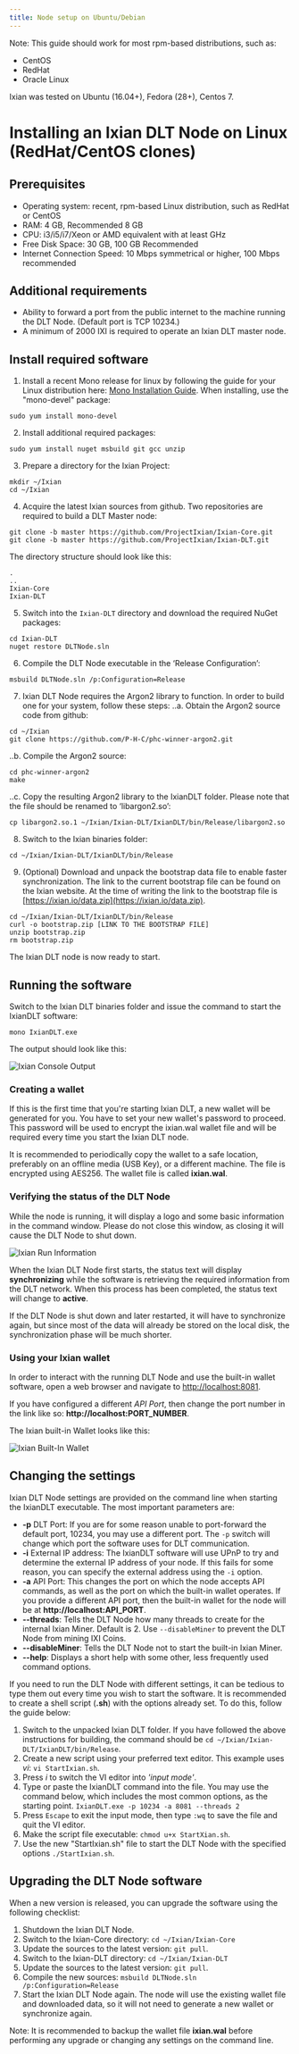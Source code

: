 ```yaml
---
title: Node setup on Ubuntu/Debian
---
```


Note: This guide should work for most rpm-based distributions, such as:
* CentOS
* RedHat
* Oracle Linux

Ixian was tested on Ubuntu (16.04+), Fedora (28+), Centos 7.

# Installing an Ixian DLT Node on Linux (RedHat/CentOS clones)

## Prerequisites

* Operating system: recent, rpm-based Linux distribution, such as RedHat or CentOS
* RAM: 4 GB, Recommended 8 GB
* CPU: i3/i5/i7/Xeon or AMD equivalent with at least GHz
* Free Disk Space: 30 GB, 100 GB Recommended
* Internet Connection Speed: 10 Mbps symmetrical or higher, 100 Mbps recommended

## Additional requirements
* Ability to forward a port from the public internet to the machine running the DLT Node. (Default port is TCP 10234.)
* A minimum of 2000 IXI is required to operate an Ixian DLT master node.


## Install required software
1. Install a recent Mono release for linux by following the guide for your Linux distribution here: [Mono Installation Guide](https://www.mono-project.com/download/stable/). When installing, use the "mono-devel" package:
```
sudo yum install mono-devel
```

2. Install additional required packages:
```
sudo yum install nuget msbuild git gcc unzip
```

3. Prepare a directory for the Ixian Project:
```
mkdir ~/Ixian
cd ~/Ixian
```

4. Acquire the latest Ixian sources from github. Two repositories are required to build a DLT Master node:
```
git clone -b master https://github.com/ProjectIxian/Ixian-Core.git
git clone -b master https://github.com/ProjectIxian/Ixian-DLT.git
```
The directory structure should look like this:
```
.
..
Ixian-Core
Ixian-DLT
```

5. Switch into the `Ixian-DLT` directory and download the required NuGet packages:
```
cd Ixian-DLT
nuget restore DLTNode.sln
```

6. Compile the DLT Node executable in the ‘Release Configuration’:
```
msbuild DLTNode.sln /p:Configuration=Release
```

7. Ixian DLT Node requires the Argon2 library to function. In order to build one for your system, follow these steps:
..a. Obtain the Argon2 source code from github:
```
cd ~/Ixian
git clone https://github.com/P-H-C/phc-winner-argon2.git
```
..b. Compile the Argon2 source:
```
cd phc-winner-argon2
make
```
..c. Copy the resulting Argon2 library to the IxianDLT folder. Please note that the file should be renamed to ‘libargon2.so’:
```
cp libargon2.so.1 ~/Ixian/Ixian-DLT/IxianDLT/bin/Release/libargon2.so
```

8. Switch to the Ixian binaries folder:
```
cd ~/Ixian/Ixian-DLT/IxianDLT/bin/Release
```

9. (Optional) Download and unpack the bootstrap data file to enable faster synchronization. The link to the current bootstrap file can be found on the Ixian website. At the time of writing the link to the bootstrap file is [https://ixian.io/data.zip](https://ixian.io/data.zip).
```
cd ~/Ixian/Ixian-DLT/IxianDLT/bin/Release
curl -o bootstrap.zip [LINK TO THE BOOTSTRAP FILE]
unzip bootstrap.zip
rm bootstrap.zip
```

The Ixian DLT node is now ready to start.

## Running the software

Switch to the Ixian DLT binaries folder and issue the command to start the IxianDLT software:
```
mono IxianDLT.exe
```

The output should look like this:

![Ixian Console Output](https://projectixian.github.io/assets/images/guide_deb_1.png)

### Creating a wallet

If this is the first time that you're starting Ixian DLT, a new wallet will be generated for you. You have to set your new wallet's password to proceed. This password will be used to encrypt the ixian.wal wallet file and will be required every time you start the Ixian DLT node.

It is recommended to periodically copy the wallet to a safe location, preferably on an offline media (USB Key), or a different machine. The file is encrypted using AES256.
The wallet file is called **ixian.wal**.

### Verifying the status of the DLT Node

While the node is running, it will display a logo and some basic information in the command window. Please do not close this window, as closing it will cause the DLT Node to shut down.

![Ixian Run Information](https://projectixian.github.io/assets/images/guide_deb_1.png)

When the Ixian DLT Node first starts, the status text will display **synchronizing** while the software is retrieving the required information from the DLT network. When this process has been completed, the status text will change to **active**.

If the DLT Node is shut down and later restarted, it will have to synchronize again, but since most of the data will already be stored on the local disk, the synchronization phase will be much shorter.

### Using your Ixian wallet

In order to interact with the running DLT Node and use the built-in wallet software, open a web browser and navigate to [http://localhost:8081](http://localhost:8081).

If you have configured a different *API Port*, then change the port number in the link like so: **http://localhost:PORT_NUMBER**.

The Ixian built-in Wallet looks like this:

![Ixian Built-In Wallet](https://projectixian.github.io/assets/images/guide_win_7.png)

## Changing the settings

Ixian DLT Node settings are provided on the command line when starting the IxianDLT executable. The most important parameters are:
* **-p** DLT Port: If you are for some reason unable to port-forward the default port, 10234, you may use a different port. The `-p` switch will change which port the software uses for DLT communication.
* **-i** External IP address: The IxianDLT software will use UPnP to try and determine the external IP address of your node. If this fails for some reason, you can specify the external address using the `-i` option.
* **-a** API Port: This changes the port on which the node accepts API commands, as well as the port on which the built-in wallet operates. If you provide a different API port, then the built-in wallet for the node will be at **http://localhost:API_PORT**.
* **--threads**: Tells the DLT Node how many threads to create for the internal Ixian Miner. Default is 2. Use `--disableMiner` to prevent the DLT Node from mining IXI Coins.
* **--disableMiner**: Tells the DLT Node not to start the built-in Ixian Miner.
* **--help**: Displays a short help with some other, less frequently used command options.

If you need to run the DLT Node with different settings, it can be tedious to type them out every time you wish to start the software. It is recommended to create a shell script (**.sh**) with the options already set. To do this, follow the guide below:

1. Switch to the unpacked Ixian DLT folder. If you have followed the above instructions for building, the command should be `cd ~/Ixian/Ixian-DLT/IxianDLT/bin/Release`.
3. Create a new script using your preferred text editor. This example uses *vi*: `vi StartIxian.sh`.
4. Press *i* to switch the VI editor into *'input mode'*.
5. Type or paste the IxianDLT command into the file. You may use the command below, which includes the most common options, as the starting point.
`IxianDLT.exe -p 10234 -a 8081 --threads 2`
6. Press `Escape` to exit the input mode, then type `:wq` to save the file and quit the VI editor.
7. Make the script file executable: `chmod u+x StartXian.sh`.
8. Use the new "StartIxian.sh" file to start the DLT Node with the specified options `./StartIxian.sh`.

## Upgrading the DLT Node software

When a new version is released, you can upgrade the software using the following checklist:

1. Shutdown the Ixian DLT Node.
2. Switch to the Ixian-Core directory: `cd ~/Ixian/Ixian-Core`
3. Update the sources to the latest version: `git pull`.
4. Switch to the Ixian-DLT directory: `cd ~/Ixian/Ixian-DLT`
5. Update the sources to the latest version: `git pull`.
6. Compile the new sources: `msbuild DLTNode.sln /p:Configuration=Release`
7. Start the Ixian DLT Node again. The node will use the existing wallet file and downloaded data, so it will not need to generate a new wallet or synchronize again.

Note: It is recommended to backup the wallet file **ixian.wal** before performing any upgrade or changing any settings on the command line.
